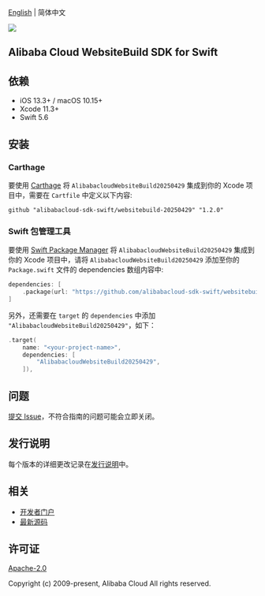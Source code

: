 [English](README.md) | 简体中文

![](https://aliyunsdk-pages.alicdn.com/icons/AlibabaCloud.svg)

## Alibaba Cloud WebsiteBuild SDK for Swift

## 依赖

- iOS 13.3+ / macOS 10.15+
- Xcode 11.3+
- Swift 5.6

## 安装

### Carthage

要使用 [Carthage](https://github.com/Carthage/Carthage) 将 `AlibabacloudWebsiteBuild20250429` 集成到你的 Xcode 项目中，需要在 `Cartfile` 中定义以下内容:

```ogdl
github "alibabacloud-sdk-swift/websitebuild-20250429" "1.2.0"
```

### Swift 包管理工具

要使用 [Swift Package Manager](https://swift.org/package-manager/) 将 `AlibabacloudWebsiteBuild20250429` 集成到你的 Xcode 项目中，请将 `AlibabacloudWebsiteBuild20250429` 添加至你的 `Package.swift` 文件的 dependencies 数组内容中:

```swift
dependencies: [
    .package(url: "https://github.com/alibabacloud-sdk-swift/websitebuild-20250429.git", from: "1.2.0")
]
```

另外，还需要在 `target` 的 `dependencies` 中添加 `"AlibabacloudWebsiteBuild20250429"`，如下：

```swift
.target(
    name: "<your-project-name>",
    dependencies: [
        "AlibabacloudWebsiteBuild20250429",
    ]),
```

## 问题

[提交 Issue](https://github.com/alibabacloud-sdk-swift/websitebuild-20250429/issues/new)，不符合指南的问题可能会立即关闭。

## 发行说明

每个版本的详细更改记录在[发行说明](./ChangeLog.txt)中。

## 相关

* [开发者门户](https://next.api.aliyun.com/home)
* [最新源码](https://github.com/alibabacloud-sdk-swift/websitebuild-20250429)

## 许可证

[Apache-2.0](http://www.apache.org/licenses/LICENSE-2.0)

Copyright (c) 2009-present, Alibaba Cloud All rights reserved.
